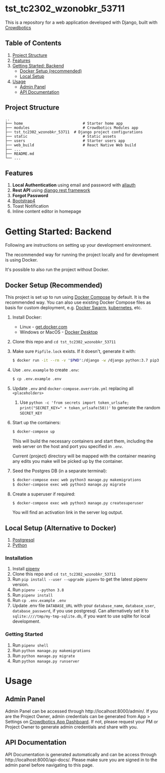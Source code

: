 # tst_tc2302_wzonobkr_53711

This is a repository for a web application developed with Django, built with [Crowdbotics](https://crowdbotics.com)

## Table of Contents

1. [Project Structure](#project-structure)
2. [Features](#features)
3. [Getting Started: Backend](#getting-started-backend)
   - [Docker Setup (recommended)](#docker-setup-recommended)
   - [Local Setup](#local-setup-alternative-to-docker)
4. [Usage](#usage)
   - [Admin Panel](#admin-panel)
   - [API Documentation](#api-documentation)

## Project Structure

    ..
    ├── home                           # Starter home app
    ├── modules                        # Crowdbotics Modules app
    ├── tst_tc2302_wzonobkr_53711  # Django project configurations
    ├── static                         # Static assets
    ├── users                          # Starter users app
    ├── web_build                      # React Native Web build
    ├── ...
    ├── README.md
    └── ...

## Features

1. **Local Authentication** using email and password with [allauth](https://pypi.org/project/django-allauth/)
2. **Rest API** using [django rest framework](http://www.django-rest-framework.org/)
3. **Forgot Password**
4. [Bootstrap4](https://getbootstrap.com/docs/4.0/getting-started/introduction/)
5. Toast Notification
6. Inline content editor in homepage

# Getting Started: Backend

Following are instructions on setting up your development environment.

The recommended way for running the project locally and for development is using Docker.

It's possible to also run the project without Docker.

## Docker Setup (Recommended)

This project is set up to run using [Docker Compose](https://docs.docker.com/compose/) by default. It is the recommended way. You can also use existing Docker Compose files as basis for custom deployment, e.g. [Docker Swarm](https://docs.docker.com/engine/swarm/), [kubernetes](https://kubernetes.io/), etc.

1. Install Docker:
   - Linux - [get.docker.com](https://get.docker.com/)
   - Windows or MacOS - [Docker Desktop](https://www.docker.com/products/docker-desktop)
1. Clone this repo and `cd tst_tc2302_wzonobkr_53711`
1. Make sure `Pipfile.lock` exists. If it doesn't, generate it with:
   ```sh
   $ docker run -it --rm -v "$PWD":/django -w /django python:3.7 pip3 install --no-cache-dir -q pipenv && pipenv lock
   ```
1. Use `.env.example` to create `.env`:
   ```sh
   $ cp .env.example .env
   ```
1. Update `.env` and `docker-compose.override.yml` replacing all `<placeholders>`
   1. Use `python -c 'from secrets import token_urlsafe; print("SECRET_KEY=" + token_urlsafe(50))'` to generate the random `SECRET_KEY`
1. Start up the containers:

   ```sh
   $ docker-compose up
   ```

   This will build the necessary containers and start them, including the web server on the host and port you specified in `.env`.

   Current (project) directory will be mapped with the container meaning any edits you make will be picked up by the container.

1. Seed the Postgres DB (in a separate terminal):
   ```sh
   $ docker-compose exec web python3 manage.py makemigrations
   $ docker-compose exec web python3 manage.py migrate
   ```
1. Create a superuser if required:
   ```sh
   $ docker-compose exec web python3 manage.py createsuperuser
   ```
   You will find an activation link in the server log output.

## Local Setup (Alternative to Docker)

1. [Postgresql](https://www.postgresql.org/download/)
2. [Python](https://www.python.org/downloads/release/python-365/)

### Installation

1. Install [pipenv](https://pypi.org/project/pipenv/)
2. Clone this repo and `cd tst_tc2302_wzonobkr_53711`
3. Run `pip install --user --upgrade pipenv` to get the latest pipenv version.
4. Run `pipenv --python 3.8`
5. Run `pipenv install`
6. Run `cp .env.example .env`
7. Update .env file `DATABASE_URL` with your `database_name`, `database_user`, `database_password`, if you use postgresql.
   Can alternatively set it to `sqlite:////tmp/my-tmp-sqlite.db`, if you want to use sqlite for local development.

### Getting Started

1. Run `pipenv shell`
2. Run `python manage.py makemigrations`
3. Run `python manage.py migrate`
4. Run `python manage.py runserver`

# Usage

## Admin Panel

Admin Panel can be accessed through http://localhost:8000/admin/. If you are the Project Owner, admin credentials can be generated from App > Settings on [Crowdbotics App Dashboard](https://app.crowdbotics.com/). If not, please request your PM or Project Owner to generate admin credentials and share with you.

## API Documentation

API Documentation is generated automatically and can be access through http://localhost:8000/api-docs/. Please make sure you are signed in to the admin panel before navigating to this page.
